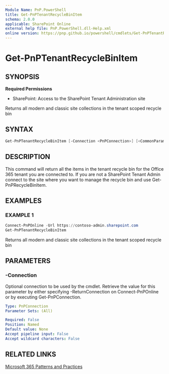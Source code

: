 ```yaml
---
Module Name: PnP.PowerShell
title: Get-PnPTenantRecycleBinItem
schema: 2.0.0
applicable: SharePoint Online
external help file: PnP.PowerShell.dll-Help.xml
online version: https://pnp.github.io/powershell/cmdlets/Get-PnPTenantRecycleBinItem.html
---
```

 
# Get-PnPTenantRecycleBinItem

## SYNOPSIS

**Required Permissions**

* SharePoint: Access to the SharePoint Tenant Administration site

Returns all modern and classic site collections in the tenant scoped recycle bin

## SYNTAX

```powershell
Get-PnPTenantRecycleBinItem [-Connection <PnPConnection>] [<CommonParameters>]
```

## DESCRIPTION
This command will return all the items in the tenant recycle bin for the Office 365 tenant you are connected to. If you are not a SharePoint Tenant Admin connect to the site where you want to manage the recycle bin and use Get-PnPRecycleBinItem.

## EXAMPLES

### EXAMPLE 1
```powershell
Connect-PnPOnline -Url https://contoso-admin.sharepoint.com
Get-PnPTenantRecycleBinItem
```

Returns all modern and classic site collections in the tenant scoped recycle bin

## PARAMETERS

### -Connection
Optional connection to be used by the cmdlet. Retrieve the value for this parameter by either specifying -ReturnConnection on Connect-PnPOnline or by executing Get-PnPConnection.

```yaml
Type: PnPConnection
Parameter Sets: (All)

Required: False
Position: Named
Default value: None
Accept pipeline input: False
Accept wildcard characters: False
```

## RELATED LINKS

[Microsoft 365 Patterns and Practices](https://aka.ms/m365pnp)

